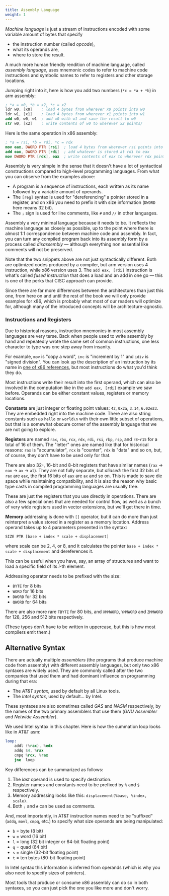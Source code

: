 ```yaml
---
title: Assembly Language
weight: 1
---
```


*Machine language* is just a stream of instructions encoded with some variable amount of bytes that specify

- the instruction number (called *opcode*),
- what its operands are,
- where to store the result.

A much more human friendly rendition of machine language, called *assembly language*, uses mnemonic codes to refer to machine code instructions and symbolic names to refer to registers and other storage locations.

Jumping right into it, here is how you add two numbers (`*c = *a + *b`) in arm assembly:

```nasm
; *a = x0, *b = x2, *c = x2
ldr w0, [x0]    ; load 4 bytes from wherever x0 points into w0
ldr w1, [x1]    ; load 4 bytes from wherever x1 points into w1
add w0, w0, w1  ; add w0 with w1 and save the result to w0
str w0, [x2]    ; write contents of w0 to wherever x2 points/
```

Here is the same operation in x86 assembly:

```nasm
; *a = rsi, *b = rdi, *c = rdx 
mov eax, DWORD PTR [rsi]  ; load 4 bytes from wherever rsi points into eax
add eax, DWORD PTR [rdi]  ; add whatever is stored at rdi to eax
mov DWORD PTR [rdx], eax  ; write contents of eax to wherever rdx points
```

Assembly is very simple in the sense that it doesn't have a lot of syntactical constructions compared to high-level programming languages. From what you can observe from the examples above:

- A program is a sequence of instructions, each written as its name followed by a variable amount of operands.
- The `[reg]` syntax is used for "dereferencing" a pointer stored in a register, and on x86 you need to prefix it with size information (`DWORD` here means 32 bit).
- The `;` sign is used for line comments, like `#` and `//` in other languages.

Assembly a very minimal language because it needs to be. It reflects the machine language as closely as possible, up to the point where there is almost 1:1 correspondence between machine code and assembly. In fact, you can turn any compiled program back into its assembly form by a process called *disassembly* — although everything non essential like comments will not be preserved.

Note that the two snippets above are not just syntactically different. Both are optimized codes produced by a compiler, but arm version uses 4 instruction, while x86 version uses 3. The `add eax, [rdi]` instruction is what's called *fused instruction* that does a load and an add in one go — this is one of the perks that CISC approach can provide.

Since there are far more differences between the architectures than just this one, from here on and until the rest of the book we will only provide examples for x86, which is probably what most of our readers will optimize for, although many of the introduced concepts will be architecture-agnostic.

### Instructions and Registers

Due to historical reasons, instruction mnemonics in most assembly languages are very terse. Back when people used to write assembly by hand and repeatedly wrote the same set of common instructions, one less character to type was one step away from insanity.

For example, `mov` is "copy a word", `inc` is "increment by 1" and `idiv` is "signed division". You can look up the description of an instruction by its name in [one of x86 references](https://www.felixcloutier.com/x86/), but most instructions do what you'd think they do.

Most instructions write their result into the first operand, which can also be involved in the computation like in the `add eax, [rdi]` example we saw before. Operands can be either constant values, registers or memory locations.

**Constants** are just integer or floating point values: `42`, `0x2a`, `3.14`, `6.02e23`. They are embedded right into the machine code. There are also string constants such as `hello` or `world\n` with their own little subset of operations, but that is a somewhat obscure corner of the assembly language that we are not going to explore.

**Registers** are named `rax`, `rbx`, `rcx`, `rdx`, `rdi`, `rsi`, `rbp`, `rsp`, and `r8`-`r15` for a total of 16 of them. The "letter" ones are named like that for historical reasons: `rax` is "accumulator", `rcx` is "counter", `rdx` is "data" and so on, but, of course, they don't have to be used only for that.

There are also 32-, 16-bit and 8-bit registers that have similar names (`rax` → `eax` → `ax` → `al`). They are not fully separate, but *aliased*: the first 32 bits of `rax` are `eax`, the first 16 bits of `eax` are `ax` and so on. This is made to save die space while maintaining compatibility, and it is also the reason why basic type casts in compiled programming languages are usually free. 

These are just the registers that you use directly in operations. There are also a few special ones that are needed for control flow, as well as a bunch of very wide registers used in vector extensions, but we'll get there in time.

**Memory** addressing is done with `[]` operator, but it can do more than just reinterpret a value stored in a register as a memory location. Address operand takes up to 4 parameters presented in the syntax:

```
SIZE PTR [base + index * scale + displacement]
```

where scale can be 2, 4, or 8, and it calculates the pointer `base + index * scale + displacement` and dereferences it.

This can be useful when you have, say, an array of structures and want to load a specific field of its $i$-th element.

Addressing operator needs to be prefixed with the size:

- `BYTE` for 8 bits
- `WORD` for 16 bits
- `DWORD` for 32 bits
- `QWORD` for 64 bits

There are also more rare `TBYTE` for 80 bits, and `XMMWORD`, `YMMWORD` and `ZMMWORD` for 128, 256 and 512 bits respectively.

(These types don't have to be written in uppercase, but this is how most compilers emit them.)


## Alternative Syntax

There are actually multiple *assemblers* (the programs that produce machine code from assembly) with different assembly languages, but only two x86 syntaxes are widely used. They are commonly called after the two companies that used them and had dominant influence on programming during that era:

- The *AT&T syntax*, used by default by all Linux tools.
- The *Intel syntax*, used by default... by Intel.

These syntaxes are also sometimes called *GAS* and *NASM* respectively, by the names of the two primary assemblers that use them (*GNU Assembler* and *Netwide Assembler*).

We used Intel syntax in this chapter. Here is how the summation loop looks like in AT&T asm:

```asm
loop:
    addl (%rax), %edx
    addq $4, %rax
    cmpq %rcx, %rax
    jne  loop
```

Key differences can be summarized as follows:

1. The *last* operand is used to specify destination.
2. Register names and constants need to be prefixed by `%` and `$` respectively.
3. Memory addressing looks like this: `displacement(%base, %index, scale)`.
4. Both `;` and `#` can be used as comments.

And, most importantly, in AT&T instruction names need to be "suffixed" (`addq`, `movl`, `cmpq`, etc.) to specify what size operands are being manipulated:

- `b` = byte (8 bit)
- `w` = word (16 bit)
- `l` = long (32 bit integer or 64-bit floating point)
- `q` = quad (64 bit)
- `s` = single (32-bit floating point)
- `t` = ten bytes (80-bit floating point)

In Intel syntax this information is inferred from operands (which is why you also need to specify sizes of pointers).

Most tools that produce or consume x86 assembly can do so in both syntaxes, so you can just pick the one you like more and don't worry.
